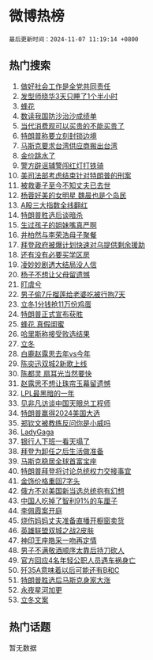 # 微博热榜

`最后更新时间：2024-11-07 11:19:14 +0800`

## 热门搜索

1. [做好社会工作是全党共同责任](https://m.weibo.cn/search?containerid=100103type%3D1%26t%3D10%26q%3D%23%E5%81%9A%E5%A5%BD%E7%A4%BE%E4%BC%9A%E5%B7%A5%E4%BD%9C%E6%98%AF%E5%85%A8%E5%85%9A%E5%85%B1%E5%90%8C%E8%B4%A3%E4%BB%BB%23&stream_entry_id=51&isnewpage=1&extparam=seat%3D1%26dgr%3D0%26filter_type%3Drealtimehot%26stream_entry_id%3D51%26c_type%3D51%26cate%3D10103%26pos%3D0%26q%3D%2523%25E5%2581%259A%25E5%25A5%25BD%25E7%25A4%25BE%25E4%25BC%259A%25E5%25B7%25A5%25E4%25BD%259C%25E6%2598%25AF%25E5%2585%25A8%25E5%2585%259A%25E5%2585%25B1%25E5%2590%258C%25E8%25B4%25A3%25E4%25BB%25BB%2523%26display_time%3D1730949553%26pre_seqid%3D17309495531730149794541)
1. [发型师晓华3天只睡了1个半小时](https://m.weibo.cn/search?containerid=100103type%3D1%26t%3D10%26q%3D%23%E5%8F%91%E5%9E%8B%E5%B8%88%E6%99%93%E5%8D%8E3%E5%A4%A9%E5%8F%AA%E7%9D%A1%E4%BA%861%E4%B8%AA%E5%8D%8A%E5%B0%8F%E6%97%B6%23&stream_entry_id=31&isnewpage=1&extparam=seat%3D1%26realpos%3D1%26dgr%3D0%26stream_entry_id%3D31%26band_rank%3D1%26q%3D%2523%25E5%258F%2591%25E5%259E%258B%25E5%25B8%2588%25E6%2599%2593%25E5%258D%258E3%25E5%25A4%25A9%25E5%258F%25AA%25E7%259D%25A1%25E4%25BA%25861%25E4%25B8%25AA%25E5%258D%258A%25E5%25B0%258F%25E6%2597%25B6%2523%26filter_type%3Drealtimehot%26lcate%3D5001%26c_type%3D31%26pos%3D0%26flag%3D1%26cate%3D5001%26display_time%3D1730949553%26pre_seqid%3D17309495531730149794541)
1. [蜂花](https://m.weibo.cn/search?containerid=100103type%3D1%26t%3D10%26q%3D%E8%9C%82%E8%8A%B1&stream_entry_id=31&isnewpage=1&extparam=seat%3D1%26realpos%3D2%26dgr%3D0%26stream_entry_id%3D31%26band_rank%3D2%26q%3D%25E8%259C%2582%25E8%258A%25B1%26filter_type%3Drealtimehot%26lcate%3D5001%26c_type%3D31%26pos%3D1%26flag%3D1%26cate%3D5001%26display_time%3D1730949553%26pre_seqid%3D17309495531730149794541)
1. [数读我国防沙治沙成绩单](https://m.weibo.cn/search?containerid=100103type%3D1%26t%3D10%26q%3D%23%E6%95%B0%E8%AF%BB%E6%88%91%E5%9B%BD%E9%98%B2%E6%B2%99%E6%B2%BB%E6%B2%99%E6%88%90%E7%BB%A9%E5%8D%95%23&stream_entry_id=31&isnewpage=1&extparam=seat%3D1%26realpos%3D3%26dgr%3D0%26stream_entry_id%3D31%26band_rank%3D3%26q%3D%2523%25E6%2595%25B0%25E8%25AF%25BB%25E6%2588%2591%25E5%259B%25BD%25E9%2598%25B2%25E6%25B2%2599%25E6%25B2%25BB%25E6%25B2%2599%25E6%2588%2590%25E7%25BB%25A9%25E5%258D%2595%2523%26filter_type%3Drealtimehot%26lcate%3D5001%26c_type%3D31%26pos%3D2%26flag%3D0%26cate%3D5001%26display_time%3D1730949553%26pre_seqid%3D17309495531730149794541)
1. [当代消费观可以买贵的不能买贵了](https://m.weibo.cn/search?containerid=100103type%3D1%26t%3D10%26q%3D%23%E5%BD%93%E4%BB%A3%E6%B6%88%E8%B4%B9%E8%A7%82%E5%8F%AF%E4%BB%A5%E4%B9%B0%E8%B4%B5%E7%9A%84%E4%B8%8D%E8%83%BD%E4%B9%B0%E8%B4%B5%E4%BA%86%23&stream_entry_id=31&isnewpage=1&extparam=seat%3D1%26dgr%3D0%26adid%3D263356%26stream_entry_id%3D31%26band_rank%3D4%26is_ad_pos%3D1%26topic_ad%3D1%26filter_type%3Drealtimehot%26lcate%3D5001%26c_type%3D31%26q%3D%2523%25E5%25BD%2593%25E4%25BB%25A3%25E6%25B6%2588%25E8%25B4%25B9%25E8%25A7%2582%25E5%258F%25AF%25E4%25BB%25A5%25E4%25B9%25B0%25E8%25B4%25B5%25E7%259A%2584%25E4%25B8%258D%25E8%2583%25BD%25E4%25B9%25B0%25E8%25B4%25B5%25E4%25BA%2586%2523%26pos%3D3%26cate%3D5001%26display_time%3D1730949553%26pre_seqid%3D17309495531730149794541)
1. [特朗普称要立刻封锁边境](https://m.weibo.cn/search?containerid=100103type%3D1%26t%3D10%26q%3D%23%E7%89%B9%E6%9C%97%E6%99%AE%E7%A7%B0%E8%A6%81%E7%AB%8B%E5%88%BB%E5%B0%81%E9%94%81%E8%BE%B9%E5%A2%83%23&stream_entry_id=31&isnewpage=1&extparam=seat%3D1%26realpos%3D4%26dgr%3D0%26stream_entry_id%3D31%26band_rank%3D4%26q%3D%2523%25E7%2589%25B9%25E6%259C%2597%25E6%2599%25AE%25E7%25A7%25B0%25E8%25A6%2581%25E7%25AB%258B%25E5%2588%25BB%25E5%25B0%2581%25E9%2594%2581%25E8%25BE%25B9%25E5%25A2%2583%2523%26filter_type%3Drealtimehot%26lcate%3D5001%26c_type%3D31%26pos%3D4%26flag%3D1%26cate%3D5001%26display_time%3D1730949553%26pre_seqid%3D17309495531730149794541)
1. [马斯克要求台湾供应商搬出台湾](https://m.weibo.cn/search?containerid=100103type%3D1%26t%3D10%26q%3D%23%E9%A9%AC%E6%96%AF%E5%85%8B%E8%A6%81%E6%B1%82%E5%8F%B0%E6%B9%BE%E4%BE%9B%E5%BA%94%E5%95%86%E6%90%AC%E5%87%BA%E5%8F%B0%E6%B9%BE%23&stream_entry_id=31&isnewpage=1&extparam=seat%3D1%26realpos%3D5%26dgr%3D0%26stream_entry_id%3D31%26band_rank%3D5%26q%3D%2523%25E9%25A9%25AC%25E6%2596%25AF%25E5%2585%258B%25E8%25A6%2581%25E6%25B1%2582%25E5%258F%25B0%25E6%25B9%25BE%25E4%25BE%259B%25E5%25BA%2594%25E5%2595%2586%25E6%2590%25AC%25E5%2587%25BA%25E5%258F%25B0%25E6%25B9%25BE%2523%26filter_type%3Drealtimehot%26lcate%3D5001%26c_type%3D31%26pos%3D5%26flag%3D2%26cate%3D5001%26display_time%3D1730949553%26pre_seqid%3D17309495531730149794541)
1. [金价跳水了](https://m.weibo.cn/search?containerid=100103type%3D1%26t%3D10%26q%3D%23%E9%87%91%E4%BB%B7%E8%B7%B3%E6%B0%B4%E4%BA%86%23&stream_entry_id=31&isnewpage=1&extparam=seat%3D1%26realpos%3D6%26dgr%3D0%26stream_entry_id%3D31%26band_rank%3D6%26q%3D%2523%25E9%2587%2591%25E4%25BB%25B7%25E8%25B7%25B3%25E6%25B0%25B4%25E4%25BA%2586%2523%26filter_type%3Drealtimehot%26lcate%3D5001%26c_type%3D31%26pos%3D6%26flag%3D2%26cate%3D5001%26display_time%3D1730949553%26pre_seqid%3D17309495531730149794541)
1. [警方辟谣辅警闯红灯打铁骑](https://m.weibo.cn/search?containerid=100103type%3D1%26t%3D10%26q%3D%23%E8%AD%A6%E6%96%B9%E8%BE%9F%E8%B0%A3%E8%BE%85%E8%AD%A6%E9%97%AF%E7%BA%A2%E7%81%AF%E6%89%93%E9%93%81%E9%AA%91%23&stream_entry_id=31&isnewpage=1&extparam=seat%3D1%26dgr%3D0%26adid%3D263229%26stream_entry_id%3D31%26band_rank%3D7%26is_ad_pos%3D1%26filter_type%3Drealtimehot%26lcate%3D5001%26c_type%3D31%26q%3D%2523%25E8%25AD%25A6%25E6%2596%25B9%25E8%25BE%259F%25E8%25B0%25A3%25E8%25BE%2585%25E8%25AD%25A6%25E9%2597%25AF%25E7%25BA%25A2%25E7%2581%25AF%25E6%2589%2593%25E9%2593%2581%25E9%25AA%2591%2523%26pos%3D7%26cate%3D5001%26display_time%3D1730949553%26pre_seqid%3D17309495531730149794541)
1. [美司法部考虑结束针对特朗普的刑案](https://m.weibo.cn/search?containerid=100103type%3D1%26t%3D10%26q%3D%23%E7%BE%8E%E5%8F%B8%E6%B3%95%E9%83%A8%E8%80%83%E8%99%91%E7%BB%93%E6%9D%9F%E9%92%88%E5%AF%B9%E7%89%B9%E6%9C%97%E6%99%AE%E7%9A%84%E5%88%91%E6%A1%88%23&stream_entry_id=31&isnewpage=1&extparam=seat%3D1%26realpos%3D7%26dgr%3D0%26stream_entry_id%3D31%26band_rank%3D7%26q%3D%2523%25E7%25BE%258E%25E5%258F%25B8%25E6%25B3%2595%25E9%2583%25A8%25E8%2580%2583%25E8%2599%2591%25E7%25BB%2593%25E6%259D%259F%25E9%2592%2588%25E5%25AF%25B9%25E7%2589%25B9%25E6%259C%2597%25E6%2599%25AE%25E7%259A%2584%25E5%2588%2591%25E6%25A1%2588%2523%26filter_type%3Drealtimehot%26lcate%3D5001%26c_type%3D31%26pos%3D8%26flag%3D1%26cate%3D5001%26display_time%3D1730949553%26pre_seqid%3D17309495531730149794541)
1. [被救妻子至今不知丈夫已去世](https://m.weibo.cn/search?containerid=100103type%3D1%26t%3D10%26q%3D%23%E8%A2%AB%E6%95%91%E5%A6%BB%E5%AD%90%E8%87%B3%E4%BB%8A%E4%B8%8D%E7%9F%A5%E4%B8%88%E5%A4%AB%E5%B7%B2%E5%8E%BB%E4%B8%96%23&stream_entry_id=31&isnewpage=1&extparam=seat%3D1%26realpos%3D8%26dgr%3D0%26stream_entry_id%3D31%26band_rank%3D8%26q%3D%2523%25E8%25A2%25AB%25E6%2595%2591%25E5%25A6%25BB%25E5%25AD%2590%25E8%2587%25B3%25E4%25BB%258A%25E4%25B8%258D%25E7%259F%25A5%25E4%25B8%2588%25E5%25A4%25AB%25E5%25B7%25B2%25E5%258E%25BB%25E4%25B8%2596%2523%26filter_type%3Drealtimehot%26lcate%3D5001%26c_type%3D31%26pos%3D9%26flag%3D0%26cate%3D5001%26display_time%3D1730949553%26pre_seqid%3D17309495531730149794541)
1. [杨蓉好美的女明星 魏晨也是个岛民](https://m.weibo.cn/search?containerid=100103type%3D1%26t%3D10%26q%3D%E6%9D%A8%E8%93%89%E5%A5%BD%E7%BE%8E%E7%9A%84%E5%A5%B3%E6%98%8E%E6%98%9F+%E9%AD%8F%E6%99%A8%E4%B9%9F%E6%98%AF%E4%B8%AA%E5%B2%9B%E6%B0%91&stream_entry_id=31&isnewpage=1&extparam=seat%3D1%26realpos%3D9%26dgr%3D0%26stream_entry_id%3D31%26band_rank%3D9%26q%3D%25E6%259D%25A8%25E8%2593%2589%25E5%25A5%25BD%25E7%25BE%258E%25E7%259A%2584%25E5%25A5%25B3%25E6%2598%258E%25E6%2598%259F%2520%25E9%25AD%258F%25E6%2599%25A8%25E4%25B9%259F%25E6%2598%25AF%25E4%25B8%25AA%25E5%25B2%259B%25E6%25B0%2591%26filter_type%3Drealtimehot%26lcate%3D5001%26c_type%3D31%26pos%3D10%26flag%3D1%26cate%3D5001%26display_time%3D1730949553%26pre_seqid%3D17309495531730149794541)
1. [A股三大指数全线翻红](https://m.weibo.cn/search?containerid=100103type%3D1%26t%3D10%26q%3D%23A%E8%82%A1%E4%B8%89%E5%A4%A7%E6%8C%87%E6%95%B0%E5%85%A8%E7%BA%BF%E7%BF%BB%E7%BA%A2%23&stream_entry_id=31&isnewpage=1&extparam=seat%3D1%26realpos%3D10%26dgr%3D0%26stream_entry_id%3D31%26band_rank%3D10%26q%3D%2523A%25E8%2582%25A1%25E4%25B8%2589%25E5%25A4%25A7%25E6%258C%2587%25E6%2595%25B0%25E5%2585%25A8%25E7%25BA%25BF%25E7%25BF%25BB%25E7%25BA%25A2%2523%26filter_type%3Drealtimehot%26lcate%3D5001%26c_type%3D31%26pos%3D11%26flag%3D1%26cate%3D5001%26display_time%3D1730949553%26pre_seqid%3D17309495531730149794541)
1. [特朗普胜选后谈暗杀](https://m.weibo.cn/search?containerid=100103type%3D1%26t%3D10%26q%3D%23%E7%89%B9%E6%9C%97%E6%99%AE%E8%83%9C%E9%80%89%E5%90%8E%E8%B0%88%E6%9A%97%E6%9D%80%23&stream_entry_id=31&isnewpage=1&extparam=seat%3D1%26realpos%3D11%26dgr%3D0%26stream_entry_id%3D31%26band_rank%3D11%26q%3D%2523%25E7%2589%25B9%25E6%259C%2597%25E6%2599%25AE%25E8%2583%259C%25E9%2580%2589%25E5%2590%258E%25E8%25B0%2588%25E6%259A%2597%25E6%259D%2580%2523%26filter_type%3Drealtimehot%26lcate%3D5001%26c_type%3D31%26pos%3D12%26flag%3D2%26cate%3D5001%26display_time%3D1730949553%26pre_seqid%3D17309495531730149794541)
1. [生过孩子的姐妹嘴真严啊](https://m.weibo.cn/search?containerid=100103type%3D1%26t%3D10%26q%3D%E7%94%9F%E8%BF%87%E5%AD%A9%E5%AD%90%E7%9A%84%E5%A7%90%E5%A6%B9%E5%98%B4%E7%9C%9F%E4%B8%A5%E5%95%8A&stream_entry_id=31&isnewpage=1&extparam=seat%3D1%26realpos%3D12%26dgr%3D0%26stream_entry_id%3D31%26band_rank%3D12%26q%3D%25E7%2594%259F%25E8%25BF%2587%25E5%25AD%25A9%25E5%25AD%2590%25E7%259A%2584%25E5%25A7%2590%25E5%25A6%25B9%25E5%2598%25B4%25E7%259C%259F%25E4%25B8%25A5%25E5%2595%258A%26filter_type%3Drealtimehot%26lcate%3D5001%26c_type%3D31%26pos%3D13%26flag%3D2%26cate%3D5001%26display_time%3D1730949553%26pre_seqid%3D17309495531730149794541)
1. [井柏然与李荣浩母子聚餐](https://m.weibo.cn/search?containerid=100103type%3D1%26t%3D10%26q%3D%23%E4%BA%95%E6%9F%8F%E7%84%B6%E4%B8%8E%E6%9D%8E%E8%8D%A3%E6%B5%A9%E6%AF%8D%E5%AD%90%E8%81%9A%E9%A4%90%23&stream_entry_id=31&isnewpage=1&extparam=seat%3D1%26realpos%3D13%26dgr%3D0%26stream_entry_id%3D31%26band_rank%3D13%26q%3D%2523%25E4%25BA%2595%25E6%259F%258F%25E7%2584%25B6%25E4%25B8%258E%25E6%259D%258E%25E8%258D%25A3%25E6%25B5%25A9%25E6%25AF%258D%25E5%25AD%2590%25E8%2581%259A%25E9%25A4%2590%2523%26filter_type%3Drealtimehot%26lcate%3D5001%26c_type%3D31%26pos%3D14%26flag%3D1%26cate%3D5001%26display_time%3D1730949553%26pre_seqid%3D17309495531730149794541)
1. [拜登政府被爆计划快速对乌提供剩余援助](https://m.weibo.cn/search?containerid=100103type%3D1%26t%3D10%26q%3D%23%E6%8B%9C%E7%99%BB%E6%94%BF%E5%BA%9C%E8%A2%AB%E7%88%86%E8%AE%A1%E5%88%92%E5%BF%AB%E9%80%9F%E5%AF%B9%E4%B9%8C%E6%8F%90%E4%BE%9B%E5%89%A9%E4%BD%99%E6%8F%B4%E5%8A%A9%23&stream_entry_id=31&isnewpage=1&extparam=seat%3D1%26realpos%3D14%26dgr%3D0%26stream_entry_id%3D31%26band_rank%3D14%26q%3D%2523%25E6%258B%259C%25E7%2599%25BB%25E6%2594%25BF%25E5%25BA%259C%25E8%25A2%25AB%25E7%2588%2586%25E8%25AE%25A1%25E5%2588%2592%25E5%25BF%25AB%25E9%2580%259F%25E5%25AF%25B9%25E4%25B9%258C%25E6%258F%2590%25E4%25BE%259B%25E5%2589%25A9%25E4%25BD%2599%25E6%258F%25B4%25E5%258A%25A9%2523%26filter_type%3Drealtimehot%26lcate%3D5001%26c_type%3D31%26pos%3D15%26flag%3D1%26cate%3D5001%26display_time%3D1730949553%26pre_seqid%3D17309495531730149794541)
1. [还有没有必要买学区房](https://m.weibo.cn/search?containerid=100103type%3D1%26t%3D10%26q%3D%23%E8%BF%98%E6%9C%89%E6%B2%A1%E6%9C%89%E5%BF%85%E8%A6%81%E4%B9%B0%E5%AD%A6%E5%8C%BA%E6%88%BF%23&stream_entry_id=31&isnewpage=1&extparam=seat%3D1%26realpos%3D15%26dgr%3D0%26stream_entry_id%3D31%26band_rank%3D15%26q%3D%2523%25E8%25BF%2598%25E6%259C%2589%25E6%25B2%25A1%25E6%259C%2589%25E5%25BF%2585%25E8%25A6%2581%25E4%25B9%25B0%25E5%25AD%25A6%25E5%258C%25BA%25E6%2588%25BF%2523%26filter_type%3Drealtimehot%26lcate%3D5001%26c_type%3D31%26pos%3D16%26flag%3D1%26cate%3D5001%26display_time%3D1730949553%26pre_seqid%3D17309495531730149794541)
1. [凌妙妙剧透大结局没人信](https://m.weibo.cn/search?containerid=100103type%3D1%26t%3D10%26q%3D%E5%87%8C%E5%A6%99%E5%A6%99%E5%89%A7%E9%80%8F%E5%A4%A7%E7%BB%93%E5%B1%80%E6%B2%A1%E4%BA%BA%E4%BF%A1&stream_entry_id=31&isnewpage=1&extparam=seat%3D1%26realpos%3D16%26dgr%3D0%26stream_entry_id%3D31%26band_rank%3D16%26q%3D%25E5%2587%258C%25E5%25A6%2599%25E5%25A6%2599%25E5%2589%25A7%25E9%2580%258F%25E5%25A4%25A7%25E7%25BB%2593%25E5%25B1%2580%25E6%25B2%25A1%25E4%25BA%25BA%25E4%25BF%25A1%26filter_type%3Drealtimehot%26lcate%3D5001%26c_type%3D31%26pos%3D17%26flag%3D0%26cate%3D5001%26display_time%3D1730949553%26pre_seqid%3D17309495531730149794541)
1. [杨子不想让父母留遗憾](https://m.weibo.cn/search?containerid=100103type%3D1%26t%3D10%26q%3D%E6%9D%A8%E5%AD%90%E4%B8%8D%E6%83%B3%E8%AE%A9%E7%88%B6%E6%AF%8D%E7%95%99%E9%81%97%E6%86%BE&stream_entry_id=31&isnewpage=1&extparam=seat%3D1%26realpos%3D17%26dgr%3D0%26stream_entry_id%3D31%26band_rank%3D17%26q%3D%25E6%259D%25A8%25E5%25AD%2590%25E4%25B8%258D%25E6%2583%25B3%25E8%25AE%25A9%25E7%2588%25B6%25E6%25AF%258D%25E7%2595%2599%25E9%2581%2597%25E6%2586%25BE%26filter_type%3Drealtimehot%26lcate%3D5001%26c_type%3D31%26pos%3D18%26flag%3D1%26cate%3D5001%26display_time%3D1730949553%26pre_seqid%3D17309495531730149794541)
1. [盯虞兮](https://m.weibo.cn/search?containerid=100103type%3D1%26t%3D10%26q%3D%E7%9B%AF%E8%99%9E%E5%85%AE&stream_entry_id=31&isnewpage=1&extparam=seat%3D1%26realpos%3D18%26dgr%3D0%26stream_entry_id%3D31%26band_rank%3D18%26q%3D%25E7%259B%25AF%25E8%2599%259E%25E5%2585%25AE%26filter_type%3Drealtimehot%26lcate%3D5001%26c_type%3D31%26pos%3D19%26flag%3D1%26cate%3D5001%26display_time%3D1730949553%26pre_seqid%3D17309495531730149794541)
1. [男子偷7斤榴莲给老婆吃被行拘7天](https://m.weibo.cn/search?containerid=100103type%3D1%26t%3D10%26q%3D%23%E7%94%B7%E5%AD%90%E5%81%B77%E6%96%A4%E6%A6%B4%E8%8E%B2%E7%BB%99%E8%80%81%E5%A9%86%E5%90%83%E8%A2%AB%E8%A1%8C%E6%8B%987%E5%A4%A9%23&stream_entry_id=31&isnewpage=1&extparam=seat%3D1%26realpos%3D19%26dgr%3D0%26stream_entry_id%3D31%26band_rank%3D19%26q%3D%2523%25E7%2594%25B7%25E5%25AD%2590%25E5%2581%25B77%25E6%2596%25A4%25E6%25A6%25B4%25E8%258E%25B2%25E7%25BB%2599%25E8%2580%2581%25E5%25A9%2586%25E5%2590%2583%25E8%25A2%25AB%25E8%25A1%258C%25E6%258B%25987%25E5%25A4%25A9%2523%26filter_type%3Drealtimehot%26lcate%3D5001%26c_type%3D31%26pos%3D20%26flag%3D1%26cate%3D5001%26display_time%3D1730949553%26pre_seqid%3D17309495531730149794541)
1. [立冬1分钱抢11万份鸡蛋](https://m.weibo.cn/search?containerid=100103type%3D1%26t%3D10%26q%3D%23%E7%AB%8B%E5%86%AC1%E5%88%86%E9%92%B1%E6%8A%A211%E4%B8%87%E4%BB%BD%E9%B8%A1%E8%9B%8B%23&stream_entry_id=31&isnewpage=1&extparam=seat%3D1%26realpos%3D20%26dgr%3D0%26adid%3D263341%26stream_entry_id%3D31%26band_rank%3D20%26q%3D%2523%25E7%25AB%258B%25E5%2586%25AC1%25E5%2588%2586%25E9%2592%25B1%25E6%258A%25A211%25E4%25B8%2587%25E4%25BB%25BD%25E9%25B8%25A1%25E8%259B%258B%2523%26filter_type%3Drealtimehot%26lcate%3D5001%26c_type%3D31%26pos%3D21%26flag%3D0%26cate%3D5001%26display_time%3D1730949553%26pre_seqid%3D17309495531730149794541)
1. [特朗普正式宣布获胜](https://m.weibo.cn/search?containerid=100103type%3D1%26t%3D10%26q%3D%23%E7%89%B9%E6%9C%97%E6%99%AE%E6%AD%A3%E5%BC%8F%E5%AE%A3%E5%B8%83%E8%8E%B7%E8%83%9C%23&stream_entry_id=31&isnewpage=1&extparam=seat%3D1%26realpos%3D21%26dgr%3D0%26stream_entry_id%3D31%26band_rank%3D21%26q%3D%2523%25E7%2589%25B9%25E6%259C%2597%25E6%2599%25AE%25E6%25AD%25A3%25E5%25BC%258F%25E5%25AE%25A3%25E5%25B8%2583%25E8%258E%25B7%25E8%2583%259C%2523%26filter_type%3Drealtimehot%26lcate%3D5001%26c_type%3D31%26pos%3D22%26flag%3D0%26cate%3D5001%26display_time%3D1730949553%26pre_seqid%3D17309495531730149794541)
1. [蜂花 真假闺蜜](https://m.weibo.cn/search?containerid=100103type%3D1%26t%3D10%26q%3D%E8%9C%82%E8%8A%B1+%E7%9C%9F%E5%81%87%E9%97%BA%E8%9C%9C&stream_entry_id=31&isnewpage=1&extparam=seat%3D1%26realpos%3D22%26dgr%3D0%26stream_entry_id%3D31%26band_rank%3D22%26q%3D%25E8%259C%2582%25E8%258A%25B1%2520%25E7%259C%259F%25E5%2581%2587%25E9%2597%25BA%25E8%259C%259C%26filter_type%3Drealtimehot%26lcate%3D5001%26c_type%3D31%26pos%3D23%26flag%3D0%26cate%3D5001%26display_time%3D1730949553%26pre_seqid%3D17309495531730149794541)
1. [哈里斯称接受败选结果](https://m.weibo.cn/search?containerid=100103type%3D1%26t%3D10%26q%3D%23%E5%93%88%E9%87%8C%E6%96%AF%E7%A7%B0%E6%8E%A5%E5%8F%97%E8%B4%A5%E9%80%89%E7%BB%93%E6%9E%9C%23&stream_entry_id=31&isnewpage=1&extparam=seat%3D1%26realpos%3D23%26dgr%3D0%26stream_entry_id%3D31%26band_rank%3D23%26q%3D%2523%25E5%2593%2588%25E9%2587%258C%25E6%2596%25AF%25E7%25A7%25B0%25E6%258E%25A5%25E5%258F%2597%25E8%25B4%25A5%25E9%2580%2589%25E7%25BB%2593%25E6%259E%259C%2523%26filter_type%3Drealtimehot%26lcate%3D5001%26c_type%3D31%26pos%3D24%26flag%3D0%26cate%3D5001%26display_time%3D1730949553%26pre_seqid%3D17309495531730149794541)
1. [立冬](https://m.weibo.cn/search?containerid=100103type%3D1%26t%3D10%26q%3D%E7%AB%8B%E5%86%AC&stream_entry_id=31&isnewpage=1&extparam=seat%3D1%26realpos%3D24%26dgr%3D0%26stream_entry_id%3D31%26band_rank%3D24%26q%3D%25E7%25AB%258B%25E5%2586%25AC%26filter_type%3Drealtimehot%26lcate%3D5001%26c_type%3D31%26pos%3D25%26flag%3D0%26cate%3D5001%26display_time%3D1730949553%26pre_seqid%3D17309495531730149794541)
1. [白鹿赵露思去年vs今年](https://m.weibo.cn/search?containerid=100103type%3D1%26t%3D10%26q%3D%23%E7%99%BD%E9%B9%BF%E8%B5%B5%E9%9C%B2%E6%80%9D%E5%8E%BB%E5%B9%B4vs%E4%BB%8A%E5%B9%B4%23&stream_entry_id=31&isnewpage=1&extparam=seat%3D1%26realpos%3D25%26dgr%3D0%26stream_entry_id%3D31%26band_rank%3D25%26q%3D%2523%25E7%2599%25BD%25E9%25B9%25BF%25E8%25B5%25B5%25E9%259C%25B2%25E6%2580%259D%25E5%258E%25BB%25E5%25B9%25B4vs%25E4%25BB%258A%25E5%25B9%25B4%2523%26filter_type%3Drealtimehot%26lcate%3D5001%26c_type%3D31%26pos%3D26%26flag%3D1%26cate%3D5001%26display_time%3D1730949553%26pre_seqid%3D17309495531730149794541)
1. [陈奕迅双城2新歌上线](https://m.weibo.cn/search?containerid=100103type%3D1%26t%3D10%26q%3D%23%E9%99%88%E5%A5%95%E8%BF%85%E5%8F%8C%E5%9F%8E2%E6%96%B0%E6%AD%8C%E4%B8%8A%E7%BA%BF%23&stream_entry_id=31&isnewpage=1&extparam=seat%3D1%26realpos%3D26%26dgr%3D0%26stream_entry_id%3D31%26band_rank%3D26%26q%3D%2523%25E9%2599%2588%25E5%25A5%2595%25E8%25BF%2585%25E5%258F%258C%25E5%259F%258E2%25E6%2596%25B0%25E6%25AD%258C%25E4%25B8%258A%25E7%25BA%25BF%2523%26filter_type%3Drealtimehot%26lcate%3D5001%26c_type%3D31%26pos%3D27%26flag%3D1%26cate%3D5001%26display_time%3D1730949553%26pre_seqid%3D17309495531730149794541)
1. [陈都灵 扇耳光当然要快](https://m.weibo.cn/search?containerid=100103type%3D1%26t%3D10%26q%3D%E9%99%88%E9%83%BD%E7%81%B5+%E6%89%87%E8%80%B3%E5%85%89%E5%BD%93%E7%84%B6%E8%A6%81%E5%BF%AB&stream_entry_id=31&isnewpage=1&extparam=seat%3D1%26realpos%3D27%26dgr%3D0%26stream_entry_id%3D31%26band_rank%3D27%26q%3D%25E9%2599%2588%25E9%2583%25BD%25E7%2581%25B5%2520%25E6%2589%2587%25E8%2580%25B3%25E5%2585%2589%25E5%25BD%2593%25E7%2584%25B6%25E8%25A6%2581%25E5%25BF%25AB%26filter_type%3Drealtimehot%26lcate%3D5001%26c_type%3D31%26pos%3D28%26flag%3D0%26cate%3D5001%26display_time%3D1730949553%26pre_seqid%3D17309495531730149794541)
1. [赵露思不想让珠帘玉幕留遗憾](https://m.weibo.cn/search?containerid=100103type%3D1%26t%3D10%26q%3D%23%E8%B5%B5%E9%9C%B2%E6%80%9D%E4%B8%8D%E6%83%B3%E8%AE%A9%E7%8F%A0%E5%B8%98%E7%8E%89%E5%B9%95%E7%95%99%E9%81%97%E6%86%BE%23&stream_entry_id=31&isnewpage=1&extparam=seat%3D1%26realpos%3D28%26dgr%3D0%26stream_entry_id%3D31%26band_rank%3D28%26q%3D%2523%25E8%25B5%25B5%25E9%259C%25B2%25E6%2580%259D%25E4%25B8%258D%25E6%2583%25B3%25E8%25AE%25A9%25E7%258F%25A0%25E5%25B8%2598%25E7%258E%2589%25E5%25B9%2595%25E7%2595%2599%25E9%2581%2597%25E6%2586%25BE%2523%26filter_type%3Drealtimehot%26lcate%3D5001%26c_type%3D31%26pos%3D29%26flag%3D0%26cate%3D5001%26display_time%3D1730949553%26pre_seqid%3D17309495531730149794541)
1. [LPL最黑暗的一年](https://m.weibo.cn/search?containerid=100103type%3D1%26t%3D10%26q%3D%23LPL%E6%9C%80%E9%BB%91%E6%9A%97%E7%9A%84%E4%B8%80%E5%B9%B4%23&stream_entry_id=31&isnewpage=1&extparam=seat%3D1%26realpos%3D29%26dgr%3D0%26stream_entry_id%3D31%26band_rank%3D29%26q%3D%2523LPL%25E6%259C%2580%25E9%25BB%2591%25E6%259A%2597%25E7%259A%2584%25E4%25B8%2580%25E5%25B9%25B4%2523%26filter_type%3Drealtimehot%26lcate%3D5001%26c_type%3D31%26pos%3D30%26flag%3D1%26cate%3D5001%26display_time%3D1730949553%26pre_seqid%3D17309495531730149794541)
1. [见非凡访谈中国天眼总工程师](https://m.weibo.cn/search?containerid=100103type%3D1%26t%3D10%26q%3D%23%E8%A7%81%E9%9D%9E%E5%87%A1%E8%AE%BF%E8%B0%88%E4%B8%AD%E5%9B%BD%E5%A4%A9%E7%9C%BC%E6%80%BB%E5%B7%A5%E7%A8%8B%E5%B8%88%23&stream_entry_id=31&isnewpage=1&extparam=seat%3D1%26realpos%3D30%26dgr%3D0%26adid%3D263080%26stream_entry_id%3D31%26band_rank%3D30%26q%3D%2523%25E8%25A7%2581%25E9%259D%259E%25E5%2587%25A1%25E8%25AE%25BF%25E8%25B0%2588%25E4%25B8%25AD%25E5%259B%25BD%25E5%25A4%25A9%25E7%259C%25BC%25E6%2580%25BB%25E5%25B7%25A5%25E7%25A8%258B%25E5%25B8%2588%2523%26filter_type%3Drealtimehot%26lcate%3D5001%26c_type%3D31%26pos%3D31%26flag%3D0%26cate%3D5001%26display_time%3D1730949553%26pre_seqid%3D17309495531730149794541)
1. [特朗普赢得2024美国大选](https://m.weibo.cn/search?containerid=100103type%3D1%26t%3D10%26q%3D%23%E7%89%B9%E6%9C%97%E6%99%AE%E8%B5%A2%E5%BE%972024%E7%BE%8E%E5%9B%BD%E5%A4%A7%E9%80%89%23&stream_entry_id=31&isnewpage=1&extparam=seat%3D1%26realpos%3D31%26dgr%3D0%26stream_entry_id%3D31%26band_rank%3D31%26q%3D%2523%25E7%2589%25B9%25E6%259C%2597%25E6%2599%25AE%25E8%25B5%25A2%25E5%25BE%25972024%25E7%25BE%258E%25E5%259B%25BD%25E5%25A4%25A7%25E9%2580%2589%2523%26filter_type%3Drealtimehot%26lcate%3D5001%26c_type%3D31%26pos%3D32%26flag%3D0%26cate%3D5001%26display_time%3D1730949553%26pre_seqid%3D17309495531730149794541)
1. [郑钦文被教练反问你是小威吗](https://m.weibo.cn/search?containerid=100103type%3D1%26t%3D10%26q%3D%23%E9%83%91%E9%92%A6%E6%96%87%E8%A2%AB%E6%95%99%E7%BB%83%E5%8F%8D%E9%97%AE%E4%BD%A0%E6%98%AF%E5%B0%8F%E5%A8%81%E5%90%97%23&stream_entry_id=31&isnewpage=1&extparam=seat%3D1%26realpos%3D32%26dgr%3D0%26stream_entry_id%3D31%26band_rank%3D32%26q%3D%2523%25E9%2583%2591%25E9%2592%25A6%25E6%2596%2587%25E8%25A2%25AB%25E6%2595%2599%25E7%25BB%2583%25E5%258F%258D%25E9%2597%25AE%25E4%25BD%25A0%25E6%2598%25AF%25E5%25B0%258F%25E5%25A8%2581%25E5%2590%2597%2523%26filter_type%3Drealtimehot%26lcate%3D5001%26c_type%3D31%26pos%3D33%26flag%3D1%26cate%3D5001%26display_time%3D1730949553%26pre_seqid%3D17309495531730149794541)
1. [LadyGaga](https://m.weibo.cn/search?containerid=100103type%3D1%26t%3D10%26q%3DLadyGaga&stream_entry_id=31&isnewpage=1&extparam=seat%3D1%26realpos%3D33%26dgr%3D0%26stream_entry_id%3D31%26band_rank%3D33%26q%3DLadyGaga%26filter_type%3Drealtimehot%26lcate%3D5001%26c_type%3D31%26pos%3D34%26flag%3D1%26cate%3D5001%26display_time%3D1730949553%26pre_seqid%3D17309495531730149794541)
1. [银行人下班一看天塌了](https://m.weibo.cn/search?containerid=100103type%3D1%26t%3D10%26q%3D%23%E9%93%B6%E8%A1%8C%E4%BA%BA%E4%B8%8B%E7%8F%AD%E4%B8%80%E7%9C%8B%E5%A4%A9%E5%A1%8C%E4%BA%86%23&stream_entry_id=31&isnewpage=1&extparam=seat%3D1%26realpos%3D34%26dgr%3D0%26stream_entry_id%3D31%26band_rank%3D34%26q%3D%2523%25E9%2593%25B6%25E8%25A1%258C%25E4%25BA%25BA%25E4%25B8%258B%25E7%258F%25AD%25E4%25B8%2580%25E7%259C%258B%25E5%25A4%25A9%25E5%25A1%258C%25E4%25BA%2586%2523%26filter_type%3Drealtimehot%26lcate%3D5001%26c_type%3D31%26pos%3D35%26flag%3D0%26cate%3D5001%26display_time%3D1730949553%26pre_seqid%3D17309495531730149794541)
1. [拜登为卸任之后生活做准备](https://m.weibo.cn/search?containerid=100103type%3D1%26t%3D10%26q%3D%23%E6%8B%9C%E7%99%BB%E4%B8%BA%E5%8D%B8%E4%BB%BB%E4%B9%8B%E5%90%8E%E7%94%9F%E6%B4%BB%E5%81%9A%E5%87%86%E5%A4%87%23&stream_entry_id=31&isnewpage=1&extparam=seat%3D1%26realpos%3D35%26dgr%3D0%26stream_entry_id%3D31%26band_rank%3D35%26q%3D%2523%25E6%258B%259C%25E7%2599%25BB%25E4%25B8%25BA%25E5%258D%25B8%25E4%25BB%25BB%25E4%25B9%258B%25E5%2590%258E%25E7%2594%259F%25E6%25B4%25BB%25E5%2581%259A%25E5%2587%2586%25E5%25A4%2587%2523%26filter_type%3Drealtimehot%26lcate%3D5001%26c_type%3D31%26pos%3D36%26flag%3D0%26cate%3D5001%26display_time%3D1730949553%26pre_seqid%3D17309495531730149794541)
1. [马斯克稳居全球首富宝座](https://m.weibo.cn/search?containerid=100103type%3D1%26t%3D10%26q%3D%23%E9%A9%AC%E6%96%AF%E5%85%8B%E7%A8%B3%E5%B1%85%E5%85%A8%E7%90%83%E9%A6%96%E5%AF%8C%E5%AE%9D%E5%BA%A7%23&stream_entry_id=31&isnewpage=1&extparam=seat%3D1%26realpos%3D36%26dgr%3D0%26stream_entry_id%3D31%26band_rank%3D36%26q%3D%2523%25E9%25A9%25AC%25E6%2596%25AF%25E5%2585%258B%25E7%25A8%25B3%25E5%25B1%2585%25E5%2585%25A8%25E7%2590%2583%25E9%25A6%2596%25E5%25AF%258C%25E5%25AE%259D%25E5%25BA%25A7%2523%26filter_type%3Drealtimehot%26lcate%3D5001%26c_type%3D31%26pos%3D37%26flag%3D1%26cate%3D5001%26display_time%3D1730949553%26pre_seqid%3D17309495531730149794541)
1. [特朗普拜登将讨论总统权力交接事宜](https://m.weibo.cn/search?containerid=100103type%3D1%26t%3D10%26q%3D%23%E7%89%B9%E6%9C%97%E6%99%AE%E6%8B%9C%E7%99%BB%E5%B0%86%E8%AE%A8%E8%AE%BA%E6%80%BB%E7%BB%9F%E6%9D%83%E5%8A%9B%E4%BA%A4%E6%8E%A5%E4%BA%8B%E5%AE%9C%23&stream_entry_id=31&isnewpage=1&extparam=seat%3D1%26realpos%3D37%26dgr%3D0%26stream_entry_id%3D31%26band_rank%3D37%26q%3D%2523%25E7%2589%25B9%25E6%259C%2597%25E6%2599%25AE%25E6%258B%259C%25E7%2599%25BB%25E5%25B0%2586%25E8%25AE%25A8%25E8%25AE%25BA%25E6%2580%25BB%25E7%25BB%259F%25E6%259D%2583%25E5%258A%259B%25E4%25BA%25A4%25E6%258E%25A5%25E4%25BA%258B%25E5%25AE%259C%2523%26filter_type%3Drealtimehot%26lcate%3D5001%26c_type%3D31%26pos%3D38%26flag%3D0%26cate%3D5001%26display_time%3D1730949553%26pre_seqid%3D17309495531730149794541)
1. [金饰价格重回7字头](https://m.weibo.cn/search?containerid=100103type%3D1%26t%3D10%26q%3D%23%E9%87%91%E9%A5%B0%E4%BB%B7%E6%A0%BC%E9%87%8D%E5%9B%9E7%E5%AD%97%E5%A4%B4%23&stream_entry_id=31&isnewpage=1&extparam=seat%3D1%26realpos%3D38%26dgr%3D0%26stream_entry_id%3D31%26band_rank%3D38%26q%3D%2523%25E9%2587%2591%25E9%25A5%25B0%25E4%25BB%25B7%25E6%25A0%25BC%25E9%2587%258D%25E5%259B%259E7%25E5%25AD%2597%25E5%25A4%25B4%2523%26filter_type%3Drealtimehot%26lcate%3D5001%26c_type%3D31%26pos%3D39%26flag%3D1%26cate%3D5001%26display_time%3D1730949553%26pre_seqid%3D17309495531730149794541)
1. [俄方不对美国新当选总统抱有幻想](https://m.weibo.cn/search?containerid=100103type%3D1%26t%3D10%26q%3D%23%E4%BF%84%E6%96%B9%E4%B8%8D%E5%AF%B9%E7%BE%8E%E5%9B%BD%E6%96%B0%E5%BD%93%E9%80%89%E6%80%BB%E7%BB%9F%E6%8A%B1%E6%9C%89%E5%B9%BB%E6%83%B3%23&stream_entry_id=31&isnewpage=1&extparam=seat%3D1%26realpos%3D39%26dgr%3D0%26stream_entry_id%3D31%26band_rank%3D39%26q%3D%2523%25E4%25BF%2584%25E6%2596%25B9%25E4%25B8%258D%25E5%25AF%25B9%25E7%25BE%258E%25E5%259B%25BD%25E6%2596%25B0%25E5%25BD%2593%25E9%2580%2589%25E6%2580%25BB%25E7%25BB%259F%25E6%258A%25B1%25E6%259C%2589%25E5%25B9%25BB%25E6%2583%25B3%2523%26filter_type%3Drealtimehot%26lcate%3D5001%26c_type%3D31%26pos%3D40%26flag%3D1%26cate%3D5001%26display_time%3D1730949553%26pre_seqid%3D17309495531730149794541)
1. [中国人吃掉了智利91%的车厘子](https://m.weibo.cn/search?containerid=100103type%3D1%26t%3D10%26q%3D%23%E4%B8%AD%E5%9B%BD%E4%BA%BA%E5%90%83%E6%8E%89%E4%BA%86%E6%99%BA%E5%88%A991%25%E7%9A%84%E8%BD%A6%E5%8E%98%E5%AD%90%23&stream_entry_id=31&isnewpage=1&extparam=seat%3D1%26realpos%3D40%26dgr%3D0%26stream_entry_id%3D31%26band_rank%3D40%26q%3D%2523%25E4%25B8%25AD%25E5%259B%25BD%25E4%25BA%25BA%25E5%2590%2583%25E6%258E%2589%25E4%25BA%2586%25E6%2599%25BA%25E5%2588%25A991%2525%25E7%259A%2584%25E8%25BD%25A6%25E5%258E%2598%25E5%25AD%2590%2523%26filter_type%3Drealtimehot%26lcate%3D5001%26c_type%3D31%26pos%3D41%26flag%3D0%26cate%3D5001%26display_time%3D1730949553%26pre_seqid%3D17309495531730149794541)
1. [李佩霞案开庭](https://m.weibo.cn/search?containerid=100103type%3D1%26t%3D10%26q%3D%23%E6%9D%8E%E4%BD%A9%E9%9C%9E%E6%A1%88%E5%BC%80%E5%BA%AD%23&stream_entry_id=31&isnewpage=1&extparam=seat%3D1%26realpos%3D41%26dgr%3D0%26stream_entry_id%3D31%26band_rank%3D41%26q%3D%2523%25E6%259D%258E%25E4%25BD%25A9%25E9%259C%259E%25E6%25A1%2588%25E5%25BC%2580%25E5%25BA%25AD%2523%26filter_type%3Drealtimehot%26lcate%3D5001%26c_type%3D31%26pos%3D42%26flag%3D1%26cate%3D5001%26display_time%3D1730949553%26pre_seqid%3D17309495531730149794541)
1. [烧伤妈妈丈夫准备直播开橱窗卖货](https://m.weibo.cn/search?containerid=100103type%3D1%26t%3D10%26q%3D%23%E7%83%A7%E4%BC%A4%E5%A6%88%E5%A6%88%E4%B8%88%E5%A4%AB%E5%87%86%E5%A4%87%E7%9B%B4%E6%92%AD%E5%BC%80%E6%A9%B1%E7%AA%97%E5%8D%96%E8%B4%A7%23&stream_entry_id=31&isnewpage=1&extparam=seat%3D1%26realpos%3D42%26dgr%3D0%26stream_entry_id%3D31%26band_rank%3D42%26q%3D%2523%25E7%2583%25A7%25E4%25BC%25A4%25E5%25A6%2588%25E5%25A6%2588%25E4%25B8%2588%25E5%25A4%25AB%25E5%2587%2586%25E5%25A4%2587%25E7%259B%25B4%25E6%2592%25AD%25E5%25BC%2580%25E6%25A9%25B1%25E7%25AA%2597%25E5%258D%2596%25E8%25B4%25A7%2523%26filter_type%3Drealtimehot%26lcate%3D5001%26c_type%3D31%26pos%3D43%26flag%3D0%26cate%3D5001%26display_time%3D1730949553%26pre_seqid%3D17309495531730149794541)
1. [英雄联盟双城之战2皮肤](https://m.weibo.cn/search?containerid=100103type%3D1%26t%3D10%26q%3D%23%E8%8B%B1%E9%9B%84%E8%81%94%E7%9B%9F%E5%8F%8C%E5%9F%8E%E4%B9%8B%E6%88%982%E7%9A%AE%E8%82%A4%23&stream_entry_id=31&isnewpage=1&extparam=seat%3D1%26realpos%3D43%26dgr%3D0%26stream_entry_id%3D31%26band_rank%3D43%26q%3D%2523%25E8%258B%25B1%25E9%259B%2584%25E8%2581%2594%25E7%259B%259F%25E5%258F%258C%25E5%259F%258E%25E4%25B9%258B%25E6%2588%25982%25E7%259A%25AE%25E8%2582%25A4%2523%26filter_type%3Drealtimehot%26lcate%3D5001%26c_type%3D31%26pos%3D44%26flag%3D1%26cate%3D5001%26display_time%3D1730949553%26pre_seqid%3D17309495531730149794541)
1. [神印王座皓采一吻再定情](https://m.weibo.cn/search?containerid=100103type%3D1%26t%3D10%26q%3D%E7%A5%9E%E5%8D%B0%E7%8E%8B%E5%BA%A7%E7%9A%93%E9%87%87%E4%B8%80%E5%90%BB%E5%86%8D%E5%AE%9A%E6%83%85&stream_entry_id=31&isnewpage=1&extparam=seat%3D1%26realpos%3D44%26dgr%3D0%26stream_entry_id%3D31%26band_rank%3D44%26q%3D%25E7%25A5%259E%25E5%258D%25B0%25E7%258E%258B%25E5%25BA%25A7%25E7%259A%2593%25E9%2587%2587%25E4%25B8%2580%25E5%2590%25BB%25E5%2586%258D%25E5%25AE%259A%25E6%2583%2585%26filter_type%3Drealtimehot%26lcate%3D5001%26c_type%3D31%26pos%3D45%26flag%3D1%26cate%3D5001%26display_time%3D1730949553%26pre_seqid%3D17309495531730149794541)
1. [男子不满敬酒顺序太靠后持刀砍人](https://m.weibo.cn/search?containerid=100103type%3D1%26t%3D10%26q%3D%23%E7%94%B7%E5%AD%90%E4%B8%8D%E6%BB%A1%E6%95%AC%E9%85%92%E9%A1%BA%E5%BA%8F%E5%A4%AA%E9%9D%A0%E5%90%8E%E6%8C%81%E5%88%80%E7%A0%8D%E4%BA%BA%23&stream_entry_id=31&isnewpage=1&extparam=seat%3D1%26realpos%3D45%26dgr%3D0%26stream_entry_id%3D31%26band_rank%3D45%26q%3D%2523%25E7%2594%25B7%25E5%25AD%2590%25E4%25B8%258D%25E6%25BB%25A1%25E6%2595%25AC%25E9%2585%2592%25E9%25A1%25BA%25E5%25BA%258F%25E5%25A4%25AA%25E9%259D%25A0%25E5%2590%258E%25E6%258C%2581%25E5%2588%2580%25E7%25A0%258D%25E4%25BA%25BA%2523%26filter_type%3Drealtimehot%26lcate%3D5001%26c_type%3D31%26pos%3D46%26flag%3D0%26cate%3D5001%26display_time%3D1730949553%26pre_seqid%3D17309495531730149794541)
1. [官方回应4名年轻公职人员遇车祸身亡](https://m.weibo.cn/search?containerid=100103type%3D1%26t%3D10%26q%3D%23%E5%AE%98%E6%96%B9%E5%9B%9E%E5%BA%944%E5%90%8D%E5%B9%B4%E8%BD%BB%E5%85%AC%E8%81%8C%E4%BA%BA%E5%91%98%E9%81%87%E8%BD%A6%E7%A5%B8%E8%BA%AB%E4%BA%A1%23&stream_entry_id=31&isnewpage=1&extparam=seat%3D1%26realpos%3D46%26dgr%3D0%26stream_entry_id%3D31%26band_rank%3D46%26q%3D%2523%25E5%25AE%2598%25E6%2596%25B9%25E5%259B%259E%25E5%25BA%25944%25E5%2590%258D%25E5%25B9%25B4%25E8%25BD%25BB%25E5%2585%25AC%25E8%2581%258C%25E4%25BA%25BA%25E5%2591%2598%25E9%2581%2587%25E8%25BD%25A6%25E7%25A5%25B8%25E8%25BA%25AB%25E4%25BA%25A1%2523%26filter_type%3Drealtimehot%26lcate%3D5001%26c_type%3D31%26pos%3D47%26flag%3D0%26cate%3D5001%26display_time%3D1730949553%26pre_seqid%3D17309495531730149794541)
1. [歼35A意味着以后可能还有B和C](https://m.weibo.cn/search?containerid=100103type%3D1%26t%3D10%26q%3D%23%E6%AD%BC35A%E6%84%8F%E5%91%B3%E7%9D%80%E4%BB%A5%E5%90%8E%E5%8F%AF%E8%83%BD%E8%BF%98%E6%9C%89B%E5%92%8CC%23&stream_entry_id=31&isnewpage=1&extparam=seat%3D1%26realpos%3D47%26dgr%3D0%26stream_entry_id%3D31%26band_rank%3D47%26q%3D%2523%25E6%25AD%25BC35A%25E6%2584%258F%25E5%2591%25B3%25E7%259D%2580%25E4%25BB%25A5%25E5%2590%258E%25E5%258F%25AF%25E8%2583%25BD%25E8%25BF%2598%25E6%259C%2589B%25E5%2592%258CC%2523%26filter_type%3Drealtimehot%26lcate%3D5001%26c_type%3D31%26pos%3D48%26flag%3D1%26cate%3D5001%26display_time%3D1730949553%26pre_seqid%3D17309495531730149794541)
1. [特朗普胜选后马斯克身家大涨](https://m.weibo.cn/search?containerid=100103type%3D1%26t%3D10%26q%3D%23%E7%89%B9%E6%9C%97%E6%99%AE%E8%83%9C%E9%80%89%E5%90%8E%E9%A9%AC%E6%96%AF%E5%85%8B%E8%BA%AB%E5%AE%B6%E5%A4%A7%E6%B6%A8%23&stream_entry_id=31&isnewpage=1&extparam=seat%3D1%26realpos%3D48%26dgr%3D0%26stream_entry_id%3D31%26band_rank%3D48%26q%3D%2523%25E7%2589%25B9%25E6%259C%2597%25E6%2599%25AE%25E8%2583%259C%25E9%2580%2589%25E5%2590%258E%25E9%25A9%25AC%25E6%2596%25AF%25E5%2585%258B%25E8%25BA%25AB%25E5%25AE%25B6%25E5%25A4%25A7%25E6%25B6%25A8%2523%26filter_type%3Drealtimehot%26lcate%3D5001%26c_type%3D31%26pos%3D49%26flag%3D0%26cate%3D5001%26display_time%3D1730949553%26pre_seqid%3D17309495531730149794541)
1. [永夜星河加更](https://m.weibo.cn/search?containerid=100103type%3D1%26t%3D10%26q%3D%E6%B0%B8%E5%A4%9C%E6%98%9F%E6%B2%B3%E5%8A%A0%E6%9B%B4&stream_entry_id=31&isnewpage=1&extparam=seat%3D1%26realpos%3D49%26dgr%3D0%26stream_entry_id%3D31%26band_rank%3D49%26q%3D%25E6%25B0%25B8%25E5%25A4%259C%25E6%2598%259F%25E6%25B2%25B3%25E5%258A%25A0%25E6%259B%25B4%26filter_type%3Drealtimehot%26lcate%3D5001%26c_type%3D31%26pos%3D50%26flag%3D0%26cate%3D5001%26display_time%3D1730949553%26pre_seqid%3D17309495531730149794541)
1. [立冬文案](https://m.weibo.cn/search?containerid=100103type%3D1%26t%3D10%26q%3D%E7%AB%8B%E5%86%AC%E6%96%87%E6%A1%88&stream_entry_id=31&isnewpage=1&extparam=seat%3D1%26realpos%3D50%26dgr%3D0%26stream_entry_id%3D31%26band_rank%3D50%26q%3D%25E7%25AB%258B%25E5%2586%25AC%25E6%2596%2587%25E6%25A1%2588%26filter_type%3Drealtimehot%26lcate%3D5001%26c_type%3D31%26pos%3D51%26flag%3D0%26cate%3D5001%26display_time%3D1730949553%26pre_seqid%3D17309495531730149794541)

## 热门话题

暂无数据
